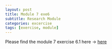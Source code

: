 ```yaml
---
layout: post
title: Module 7 exe6
subtitle: Research Module
categories: excercise
tags: [exercise, module]
---
```


[docs]: https://sudeshnaidoo.github.io/assets/pdf/Exe6.1_Module7.xlsx

Please find the module 7 exercise 6.1 here -> [here][docs]
